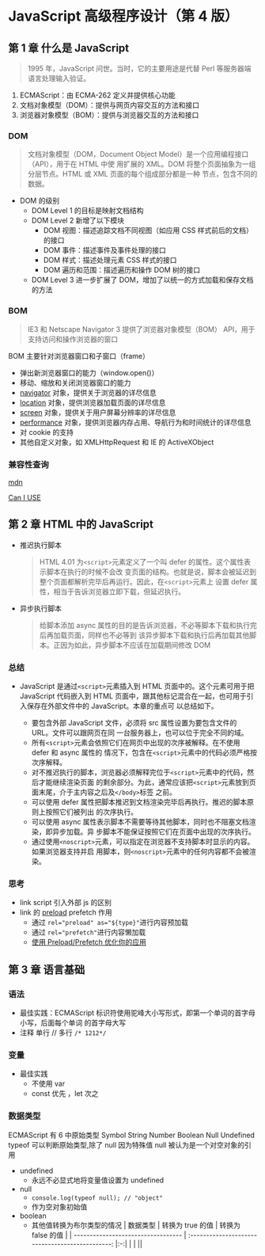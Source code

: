 # JavaScript 高级程序设计（第 4 版）

## 第 1 章 什么是 JavaScript

> 1995 年，JavaScript 问世。当时，它的主要用途是代替 Perl 等服务器端语言处理输入验证。

1. ECMAScript：由 ECMA-262 定义并提供核心功能
2. 文档对象模型（DOM）：提供与网页内容交互的方法和接口
3. 浏览器对象模型（BOM）：提供与浏览器交互的方法和接口

### DOM

> 文档对象模型（DOM，Document Object Model）是一个应用编程接口（API），用于在 HTML 中使
> 用扩展的 XML。DOM 将整个页面抽象为一组分层节点。HTML 或 XML 页面的每个组成部分都是一种
> 节点，包含不同的数据。

- DOM 的级别
  - DOM Level 1 的目标是映射文档结构
  - DOM Level 2 新增了以下模块
    - DOM 视图：描述追踪文档不同视图（如应用 CSS 样式前后的文档）的接口
    - DOM 事件：描述事件及事件处理的接口
    - DOM 样式：描述处理元素 CSS 样式的接口
    - DOM 遍历和范围：描述遍历和操作 DOM 树的接口
  - DOM Level 3 进一步扩展了 DOM，增加了以统一的方式加载和保存文档的方法

### BOM

> IE3 和 Netscape Navigator 3 提供了浏览器对象模型（BOM） API，用于支持访问和操作浏览器的窗口

BOM 主要针对浏览器窗口和子窗口（frame）

- 弹出新浏览器窗口的能力（window.open()）
- 移动、缩放和关闭浏览器窗口的能力
- [navigator](https://developer.mozilla.org/zh-CN/docs/Web/API/Navigator) 对象，提供关于浏览器的详尽信息
- [location](https://developer.mozilla.org/zh-CN/docs/Web/API/Location) 对象，提供浏览器加载页面的详尽信息
- [screen](https://developer.mozilla.org/zh-CN/docs/Web/API/Screen) 对象，提供关于用户屏幕分辨率的详尽信息
- [performance](https://developer.mozilla.org/zh-CN/docs/Web/API/Performance) 对象，提供浏览器内存占用、导航行为和时间统计的详尽信息
- 对 cookie 的支持
- 其他自定义对象，如 XMLHttpRequest 和 IE 的 ActiveXObject

### 兼容性查询

[mdn](https://developer.mozilla.org)

[Can I USE](https://caniuse.com)

## 第 2 章 HTML 中的 JavaScript

- 推迟执行脚本

  > HTML 4.01 为`<script>`元素定义了一个叫 defer 的属性。这个属性表示脚本在执行的时候不会改
  > 变页面的结构。也就是说，脚本会被延迟到整个页面都解析完毕后再运行。因此，在`<script>`元素上
  > 设置 defer 属性，相当于告诉浏览器立即下载，但延迟执行。

- 异步执行脚本
  > 给脚本添加 async 属性的目的是告诉浏览器，不必等脚本下载和执行完后再加载页面，同样也不必等到
  > 该异步脚本下载和执行后再加载其他脚本。正因为如此，异步脚本不应该在加载期间修改 DOM

### 总结

- JavaScript 是通过`<script>`元素插入到 HTML 页面中的。这个元素可用于把 JavaScript 代码嵌入到
  HTML 页面中，跟其他标记混合在一起，也可用于引入保存在外部文件中的 JavaScript。本章的重点可
  以总结如下。

  - 要包含外部 JavaScript 文件，必须将 src 属性设置为要包含文件的 URL。文件可以跟网页在同
    一台服务器上，也可以位于完全不同的域。
  - 所有`<script>`元素会依照它们在网页中出现的次序被解释。在不使用 defer 和 async 属性的
    情况下，包含在`<script>`元素中的代码必须严格按次序解释。
  - 对不推迟执行的脚本，浏览器必须解释完位于`<script>`元素中的代码，然后才能继续渲染页面
    的剩余部分。为此，通常应该把`<script>`元素放到页面末尾，介于主内容之后及`</body>`标签
    之前。
  - 可以使用 defer 属性把脚本推迟到文档渲染完毕后再执行。推迟的脚本原则上按照它们被列出
    的次序执行。
  - 可以使用 async 属性表示脚本不需要等待其他脚本，同时也不阻塞文档渲染，即异步加载。异
    步脚本不能保证按照它们在页面中出现的次序执行。
  - 通过使用`<noscript>`元素，可以指定在浏览器不支持脚本时显示的内容。如果浏览器支持并启
    用脚本，则`<noscript>`元素中的任何内容都不会被渲染。

### 思考

- link script 引入外部 js 的区别
- link 的 [preload](https://developer.mozilla.org/zh-CN/docs/Web/HTML/Preloading_content) prefetch 作用
  - 通过 `rel="preload" as="${type}"`进行内容预加载
  - 通过 `rel="prefetch"`进行内容懒加载
  - [使用 Preload/Prefetch 优化你的应用](https://zhuanlan.zhihu.com/p/48521680)

## 第 3 章 语言基础

### 语法

- 最佳实践：ECMAScript 标识符使用驼峰大小写形式，即第一个单词的首字母小写，后面每个单词
  的首字母大写
- 注释 单行 // 多行 `/* 1212*/`

### 变量

- 最佳实践
  - 不使用 var
  - const 优先 ，let 次之

### 数据类型

ECMAScript 有 6 中原始类型 Symbol String Number Boolean Null Undefined
typeof 可以判断原始类型,除了 null 因为特殊值 null 被认为是一个对空对象的引用

- undefined
  - 永远不必显式地将变量值设置为 undefined
- null
  - `console.log(typeof null); // "object"`
  - 作为空对象初始值
- boolean
  - 其他值转换为布尔类型的情况
    | 数据类型 | 转换为 true 的值 | 转换为 false 的值 |
    | ---------------------------------- | :----------------------------------------------: |:-:|
    | | ||
